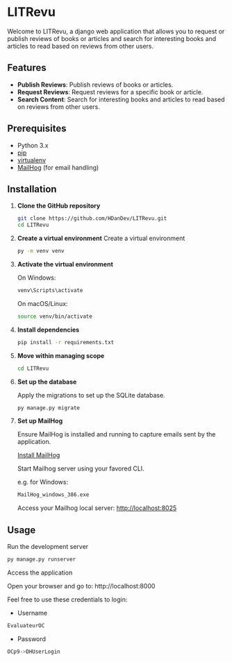 # LITRevu

Welcome to LITRevu, a django web application that allows you to request or publish reviews of books or articles and search for interesting books and articles to read based on reviews from other users.

## Features

- **Publish Reviews**: Publish reviews of books or articles.
- **Request Reviews**: Request reviews for a specific book or article.
- **Search Content**: Search for interesting books and articles to read based on reviews from other users.

## Prerequisites

- Python 3.x
- [pip](https://pip.pypa.io/en/stable/)
- [virtualenv](https://virtualenv.pypa.io/en/stable/)
- [MailHog](https://github.com/mailhog/MailHog) (for email handling)

## Installation

1. **Clone the GitHub repository**

   ```sh
   git clone https://github.com/HDanDev/LITRevu.git
   cd LITRevu
   ```
   
2. **Create a virtual environment**
    Create a virtual environment

   ```sh
   py -m venv venv
   ```

3. **Activate the virtual environment**

   On Windows:
      ```sh
      venv\Scripts\activate
      ```
   
   On macOS/Linux:
      ```sh
      source venv/bin/activate
      ```

4. **Install dependencies**
   
   ```sh
   pip install -r requirements.txt
   ```

5. **Move within managing scope**

   ```sh
   cd LITRevu
   ```

6. **Set up the database**

   Apply the migrations to set up the SQLite database.

   ```sh
   py manage.py migrate
   ```

7. **Set up MailHog**

   Ensure MailHog is installed and running to capture emails sent by the application.
   
   [Install MailHog](https://github.com/mailhog/MailHog#installation)
   
   Start Mailhog server using your favored CLI.

   e.g. for Windows:   
   ```sh
   MailHog_windows_386.exe
   ```
   
   Access your Mailhog local server: 
   [http://localhost:8025](http://localhost:8025/)

## Usage

   Run the development server

   ```sh
   py manage.py runserver
   ```

   Access the application

   Open your browser and go to: http://localhost:8000

   Feel free to use these credentials to login:
   
   - Username   
   ```sh
   EvaluateurOC
   ```

   - Password   
   ```sh
   OCp9->DHUserLogin
   ```

